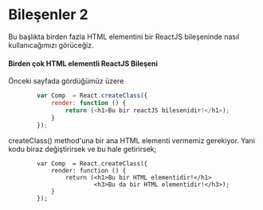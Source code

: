 # Bileşenler 2

Bu başlıkta birden fazla HTML elementini bir ReactJS bileşeninde nasıl kullanıcağımızı görüceğiz.

#### Birden çok HTML elementli ReactJS Bileşeni

Önceki sayfada gördüğümüz üzere 

```js
        var Comp  = React.createClass({
            render: function () {
                return (<h1>Bu bir reactJS bilesenidir!</h1>);
            }
        });
```

createClass\(\) method'una bir ana HTML elementi vermemiz gerekiyor. Yani kodu biraz değiştirirsek ve bu hale getirirsek;

```
        var Comp  = React.createClass({
            render: function () {
                return (<h1>Bu bir HTML elementidir!</h1>
                        <h3>Bu da bir HTML elementidir!</h3>);
            }
        });
```



